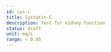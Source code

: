 ```yaml
---
id: cys-c
title: Cystatin-C
description: Test for kidney function
status: draft
unit: mg/L
range: < 0.95
---
```


